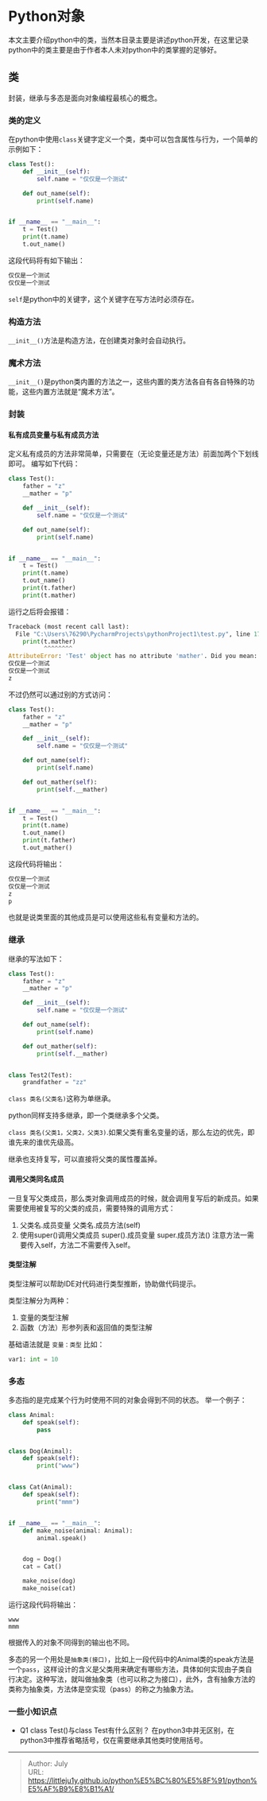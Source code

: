 # Python对象


本文主要介绍python中的类，当然本目录主要是讲述python开发，在这里记录python中的类主要是由于作者本人未对python中的类掌握的足够好。

## 类
封装，继承与多态是面向对象编程最核心的概念。

### 类的定义

在python中使用`class`关键字定义一个类，类中可以包含属性与行为，一个简单的示例如下：

```python
class Test():
    def __init__(self):
        self.name = "仅仅是一个测试"

    def out_name(self):
        print(self.name)


if __name__ == "__main__":
    t = Test()
    print(t.name)
    t.out_name()

```

这段代码将有如下输出：
```python
仅仅是一个测试
仅仅是一个测试
```

`self`是python中的关键字，这个关键字在写方法时必须存在。

### 构造方法
`__init__()`方法是构造方法，在创建类对象时会自动执行。

### 魔术方法
`__init__()`是python类内置的方法之一，这些内置的类方法各自有各自特殊的功能，这些内置方法就是“魔术方法”。

### 封装

#### 私有成员变量与私有成员方法
定义私有成员的方法非常简单，只需要在（无论变量还是方法）前面加两个下划线即可。
编写如下代码：

```python
class Test():
    father = "z"
    __mather = "p"

    def __init__(self):
        self.name = "仅仅是一个测试"

    def out_name(self):
        print(self.name)


if __name__ == "__main__":
    t = Test()
    print(t.name)
    t.out_name()
    print(t.father)
    print(t.mather)
```
运行之后将会报错：
```python
Traceback (most recent call last):
  File "C:\Users\76290\PycharmProjects\pythonProject1\test.py", line 17, in <module>
    print(t.mather)
          ^^^^^^^^
AttributeError: 'Test' object has no attribute 'mather'. Did you mean: 'father'?
仅仅是一个测试
仅仅是一个测试
z

```

不过仍然可以通过别的方式访问：
```python
class Test():
    father = "z"
    __mather = "p"

    def __init__(self):
        self.name = "仅仅是一个测试"

    def out_name(self):
        print(self.name)

    def out_mather(self):
        print(self.__mather)


if __name__ == "__main__":
    t = Test()
    print(t.name)
    t.out_name()
    print(t.father)
    t.out_mather()
```
这段代码将输出：
```python
仅仅是一个测试
仅仅是一个测试
z
p
```
也就是说类里面的其他成员是可以使用这些私有变量和方法的。

### 继承
继承的写法如下：
```python
class Test():
    father = "z"
    __mather = "p"

    def __init__(self):
        self.name = "仅仅是一个测试"

    def out_name(self):
        print(self.name)

    def out_mather(self):
        print(self.__mather)


class Test2(Test):
    grandfather = "zz"

```
`class 类名(父类名)`这称为单继承。

python同样支持多继承，即一个类继承多个父类。

`class 类名(父类1，父类2，父类3)`.如果父类有重名变量的话，那么左边的优先，即谁先来的谁优先级高。

继承也支持复写，可以直接将父类的属性覆盖掉。

#### 调用父类同名成员
一旦复写父类成员，那么类对象调用成员的时候，就会调用复写后的新成员。如果需要使用被复写的父类的成员，需要特殊的调用方式：
1. 父类名.成员变量   父类名.成员方法(self)
2. 使用super()调用父类成员   super().成员变量  super.成员方法()
注意方法一需要传入self，方法二不需要传入self。

#### 类型注解
类型注解可以帮助IDE对代码进行类型推断，协助做代码提示。

类型注解分为两种：
1. 变量的类型注解
2. 函数（方法）形参列表和返回值的类型注解

基础语法就是 `变量：类型`
比如：
```python
var1: int = 10
```

### 多态
多态指的是完成某个行为时使用不同的对象会得到不同的状态。
举一个例子：
```python
class Animal:
    def speak(self):
        pass


class Dog(Animal):
    def speak(self):
        print("www")


class Cat(Animal):
    def speak(self):
        print("mmm")


if __name__ == "__main__":
    def make_noise(animal: Animal):
        animal.speak()


    dog = Dog()
    cat = Cat()

    make_noise(dog)
    make_noise(cat)

```
运行这段代码将输出：
```shell
www
mmm
```
根据传入的对象不同得到的输出也不同。

多态的另一个用处是`抽象类(接口)`，比如上一段代码中的Animal类的speak方法是一个`pass`，这样设计的含义是父类用来确定有哪些方法，具体如何实现由子类自行决定。这种写法，就叫做抽象类（也可以称之为接口），此外，含有抽象方法的类称为抽象类，方法体是空实现（pass）的称之为抽象方法。





### 一些小知识点
- Q1 class Test()与class Test有什么区别？
在python3中并无区别，在python3中推荐省略括号，仅在需要继承其他类时使用括号。

---

> Author: July  
> URL: https://littleju1y.github.io/python%E5%BC%80%E5%8F%91/python%E5%AF%B9%E8%B1%A1/  

